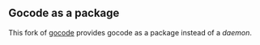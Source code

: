 ## Gocode as a package

This fork of [gocode](https://github.com/nsf/gocode) provides gocode as a package instead of a *daemon*.
